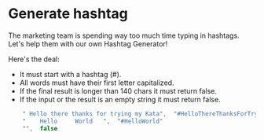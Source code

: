 # Generate hashtag

The marketing team is spending way too much time typing in hashtags.
Let's help them with our own Hashtag Generator!

Here's the deal:

- It must start with a hashtag (#).
- All words must have their first letter capitalized.
- If the final result is longer than 140 chars it must return false.
- If the input or the result is an empty string it must return false.

```javascript
    " Hello there thanks for trying my Kata",  "#HelloThereThanksForTryingMyKata"
    "    Hello     World   ",  "#HelloWorld"
    "",  false
```